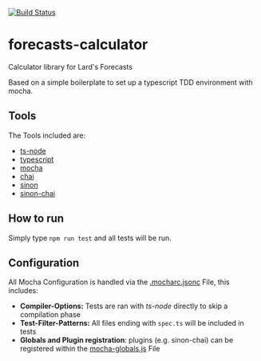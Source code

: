 [![Build Status](https://travis-ci.org/markjdavies/forecasts-calculator.svg?branch=master)](https://travis-ci.org/markjdavies/forecasts-calculator)
# forecasts-calculator
Calculator library for Lard's Forecasts

Based on a simple boilerplate to set up a typescript TDD environment with mocha.

## Tools
The Tools included are:

- [ts-node](https://github.com/TypeStrong/ts-node)
- [typescript](https://github.com/Microsoft/TypeScript)
- [mocha](https://mochajs.org/)
- [chai](http://chaijs.com/)
- [sinon](http://sinonjs.org/)
- [sinon-chai](https://github.com/domenic/sinon-chai)

## How to run
Simply type `npm run test` and all tests will be run.

## Configuration
All Mocha Configuration is handled via the [.mocharc.jsonc](./.mocharc.jsonc) File, this includes:
- **Compiler-Options:** Tests are ran with *ts-node* directly to skip a compilation phase
- **Test-Filter-Patterns:** All files ending with `spec.ts` will be included in tests
- **Globals and Plugin registration**: plugins (e.g. sinon-chai) can be registered within the [mocha-globals.js](./test/mocha-globals.js) File
